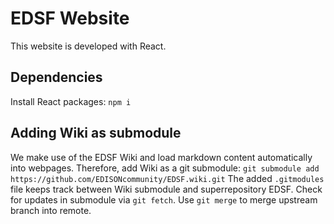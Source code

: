 # EDSF Website
This website is developed with React. 

## Dependencies
Install React packages: `npm i`

## Adding Wiki as submodule
We make use of the EDSF Wiki and load markdown content automatically into webpages. Therefore, add Wiki as a git submodule:
`git submodule add https://github.com/EDISONcommunity/EDSF.wiki.git`
The added `.gitmodules` file keeps track between Wiki submodule and superrepository EDSF. 
Check for updates in submodule via `git fetch`. Use `git merge` to merge upstream branch into remote.



